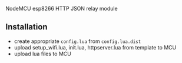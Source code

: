 NodeMCU esp8266 HTTP JSON relay module

## Installation
- create appropriate `config.lua` from `config.lua.dist`
- upload setup_wifi.lua, init.lua, httpserver.lua from template to MCU
- upload lua files to MCU
